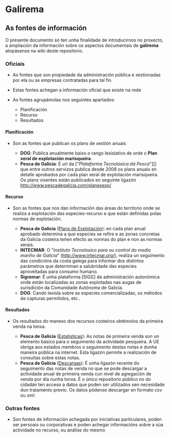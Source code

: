 # Galirema


## As fontes de información

O presente documento só ten unha finalidade  de introducirnos no proxecto, a ampliación da información sobre os aspectos documentais de __galirema__ atopásense na wiki deste repositorio.


### Oficiais

* As fontes que son propiedade da administración pública e xestionadas por ela ou as empresas contratadas para tal fin.

* Estas fontes achegan a información oficial que existe na rede

* As fontes agrupámolas nos seguintes apartados:

	+ Planificación  
	+ Recurso  
	+ Resultados  


#### Planificación

* Son as fontes que publican os plans de xestión anuais

	* __DOG__: Publica anualmente baixo o rango lexislativo de orde o __Plan xeral de explotación marisqueira__.  
	+ __Pesca de Galicia__: É url da ["_Plataforma Tecnolóxica dá Pesca_"][] que entre outros servizos publica desde 2008 os plans anuais en detalle aprobados por cada plan xeral de explotación marisqueira. Os plans vixentes están publicados en seguinte ligazón <http://www.pescadegalicia.com/planesexp/>  


#### Recurso

* Son as fontes que nos dan información das áreas do territorio onde se realiza a explotación das especies-recurso e que están definidas polas normas de explotación.

	* __Pesca de Galicia__ ([Plans de Explotación][]): en cada plan anual aprobado determina a que especies se refire e as zonas concretas da Galicia costeira teñen efecto as normas do plan e non as normas xerais.  
	* __INTECMAR__: O "_Instituto Tecnoloxico para ou control do medio mariño de Galicia_" (<http://www.intecmar.org/>), realiza un seguimento das condicións da costa  galega para informar dos distintos parámetros que determinan a salubridade das especies aproveitadas para consumo humano.  
	* __Sigremar__: É unha plataforma [SIG][] da administración autonómica onde están localizadas as zonas explotadas nas augas de xurisdición da Comunidade Autónoma de Galicia.  
	* __DOG__: Cando lexisla sobre as especies comercializadas, os métodos de capturas permitidos, etc.. 


#### Resultados

* Os resultados do manexo dos recursos costeiros obtémolos da primeira venda na lonxa.

	+ __Pesca de Galicia__ ([Estatísticas][]): As notas de primeira venda son un elemento básico para o seguimento da actividade pesqueira. A UE obriga aos estados membros o seguimento destas notas e dunha maneira pública na internet. Esta ligazón permite a realización de consultas sobre estas notas.  
	+ __Pesca de Galicia__ ([Descargas][]): É unha ligazón recente do seguimento das notas de venda no que se pode descargar a actividade anual de primeira venda cun nivel de agregación de venda por día nunha lonxa. É o único repositorio público no do cidadán ten acceso a datos que poden ser utilizados sen necesidade dun tratamento previo. Os datos pódense descargar en formato _csv_ ou _xml_.  

### Outras fontes 

* Son fontes de información achegada por iniciativas particulares, poden ser persoais ou corporativas e poden achegar informacións sobre a súa actividade no recurso, ou análise do mesmo


 ["_Plataforma *Tecnolóxica dá Pesca_"]: http://www.pescadegalicia.com/
 [*SIG]: http://goo.gl/pdo6x
 [Estatísticas]: http://www.pescadegalicia.com/estadisticas.html
 [Descargas]: http://www.pescadegalicia.com/gl/descargas
 [Plans de Explotación]: http://www.pescadegalicia.com/planesexp/
